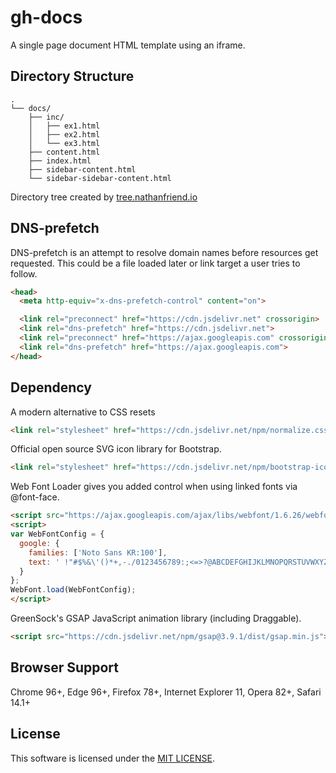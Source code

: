 # gh-docs

A single page document HTML template using an iframe.

## Directory Structure

```
.
└── docs/
    ├── inc/
    │   ├── ex1.html
    │   ├── ex2.html
    │   └── ex3.html
    ├── content.html
    ├── index.html
    ├── sidebar-content.html
    └── sidebar-sidebar-content.html
```

Directory tree created by [tree.nathanfriend.io](https://tree.nathanfriend.io/)

## DNS-prefetch

DNS-prefetch is an attempt to resolve domain names before resources get requested.
This could be a file loaded later or link target a user tries to follow.

```html
<head>
  <meta http-equiv="x-dns-prefetch-control" content="on">

  <link rel="preconnect" href="https://cdn.jsdelivr.net" crossorigin>
  <link rel="dns-prefetch" href="https://cdn.jsdelivr.net">
  <link rel="preconnect" href="https://ajax.googleapis.com" crossorigin>
  <link rel="dns-prefetch" href="https://ajax.googleapis.com">
</head>
```

## Dependency

A modern alternative to CSS resets

```html
<link rel="stylesheet" href="https://cdn.jsdelivr.net/npm/normalize.css@8.0.1/normalize.css">
```

Official open source SVG icon library for Bootstrap.

```html
<link rel="stylesheet" href="https://cdn.jsdelivr.net/npm/bootstrap-icons@1.8.1/font/bootstrap-icons.css">
```

Web Font Loader gives you added control when using linked fonts via @font-face.

```html
<script src="https://ajax.googleapis.com/ajax/libs/webfont/1.6.26/webfont.js"></script>
<script>
var WebFontConfig = {
  google: {
    families: ['Noto Sans KR:100'],
    text: ' !"#$%&\'()*+,-./0123456789:;<=>?@ABCDEFGHIJKLMNOPQRSTUVWXYZ[\]^_`abcdefghijklmnopqrstuvwxyz{|}~'
  }
};
WebFont.load(WebFontConfig);
</script>
```

GreenSock's GSAP JavaScript animation library (including Draggable).

```html
<script src="https://cdn.jsdelivr.net/npm/gsap@3.9.1/dist/gsap.min.js"></script>
```

## Browser Support

Chrome 96+, Edge 96+, Firefox 78+, Internet Explorer 11, Opera 82+, Safari 14.1+

## License

This software is licensed under the [MIT LICENSE](LICENSE).
